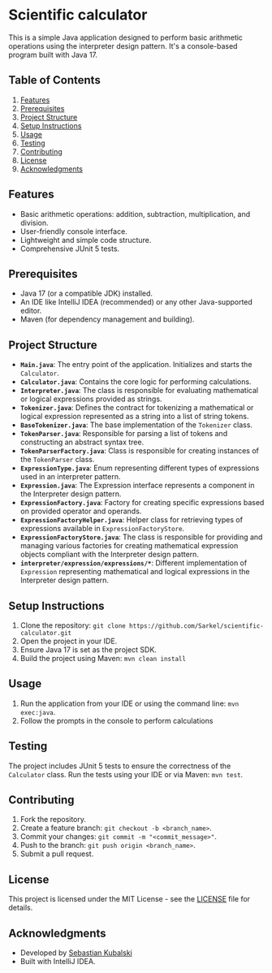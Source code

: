 # Scientific calculator

This is a simple Java application designed to perform basic arithmetic operations using the interpreter design pattern. It's a console-based program built with Java 17.

## Table of Contents

1. [Features](#features)
2. [Prerequisites](#prerequisites)
3. [Project Structure](#project-structure)
4. [Setup Instructions](#setup-instructions)
5. [Usage](#usage)
6. [Testing](#testing)
7. [Contributing](#contributing)
8. [License](#license)
9. [Acknowledgments](#acknowledgments)


## Features

- Basic arithmetic operations: addition, subtraction, multiplication, and division.
- User-friendly console interface.
- Lightweight and simple code structure.
- Comprehensive JUnit 5 tests.

## Prerequisites

- Java 17 (or a compatible JDK) installed.
- An IDE like IntelliJ IDEA (recommended) or any other Java-supported editor.
- Maven (for dependency management and building).

## Project Structure
- **`Main.java`**: The entry point of the application. Initializes and starts the `Calculator`.
- **`Calculator.java`**: Contains the core logic for performing calculations.
- **`Interpreter.java`**: The class is responsible for evaluating mathematical or
logical expressions provided as strings.
- **`Tokenizer.java`**: Defines the contract for tokenizing a mathematical or logical expression represented as a string into a list of string tokens.
- **`BaseTokenizer.java`**: The base implementation of the `Tokenizer` class.
- **`TokenParser.java`**: Responsible for parsing a list of tokens and constructing an abstract syntax tree.
- **`TokenParserFactory.java`**: Class is responsible for creating instances of the `TokenParser` class.
- **`ExpressionType.java`**: Enum representing different types of expressions used in an interpreter pattern.
- **`Expression.java`**: The Expression interface represents a component in the Interpreter design pattern.
- **`ExpressionFactory.java`**: Factory for creating specific expressions based on provided operator and operands.
- **`ExpressionFactoryHelper.java`**: Helper class for retrieving types of expressions available in `ExpressionFactoryStore`.
- **`ExpressionFactoryStore.java`**: The class is responsible for providing and managing various factories for creating mathematical expression objects compliant with the Interpreter design pattern.
- **`interpreter/expression/expressions/*`**: Different implementation of `Expression` representing mathematical and logical expressions in the Interpreter design pattern.

## Setup Instructions

1. Clone the repository: `git clone https://github.com/Sarkel/scientific-calculator.git`
2. Open the project in your IDE.
3. Ensure Java 17 is set as the project SDK.
4. Build the project using Maven: `mvn clean install`

## Usage

1. Run the application from your IDE or using the command line: `mvn exec:java`.
2. Follow the prompts in the console to perform calculations

## Testing

The project includes JUnit 5 tests to ensure the correctness of the `Calculator` class.
Run the tests using your IDE or via Maven: `mvn test`.

## Contributing

1. Fork the repository.
2. Create a feature branch: `git checkout -b <branch_name>`.
3. Commit your changes: `git commit -m "<commit_message>"`.
4. Push to the branch: `git push origin <branch_name>`.
5. Submit a pull request.

## License

This project is licensed under the MIT License - see the [LICENSE](LICENSE) file for details.

## Acknowledgments

- Developed by [Sebastian Kubalski](mailto:sebastian.kubalski@gmail.com)
- Built with IntelliJ IDEA.
